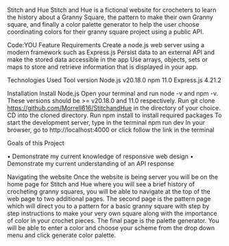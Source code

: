 Stitch and Hue
Stitch and Hue is a fictional website for crocheters to learn the history about a Granny Square, the pattern to make their own Granny square, and finally a color palette generator to help the user choose coordinating colors for their granny square project using a public API.

Code:YOU Feature Requirements
Create a node.js web server using a modern framework such as Express.js
Persist data to an external API and make the stored data accessible in the app
Use arrays, objects, sets or maps to store and retrieve information that is displayed in your app.

Technologies Used
Tool    version
Node.js v20.18.0
npm 11.0
Express.js  4.21.2

Installation
Install Node.js
Open your terminal and run node -v and npm -v. These versions should be >= v20.18.0 and 11.0 respectively.
Run git clone https://github.com/Morrell616/StitchandHue in the directory of your choice.
CD into the cloned directory.
Run npm install to install required packages
To start the development server, type in the terminal npm run dev
In your browser, go to http://localhost:4000 or click follow the link in the terminal

Goals of this Project

•	Demonstrate my current knowledge of responsive web design
•	Demonstrate my current understanding of an API response

Navigating the website
Once the website is being server you will be on the home page for Stitch and Hue where you will see a brief history of crocheting granny squares, you will be able to navigate at the top of the web page to two additional pages.  The second page is the pattern page which will direct you to a pattern for a basic granny square with step by step instructions to make your very own square along with the importance of color in your crochet pieces.  The final page is the palette generator.  You will be able to enter a color and choose your scheme from the drop down menu and click generate color palette.  
